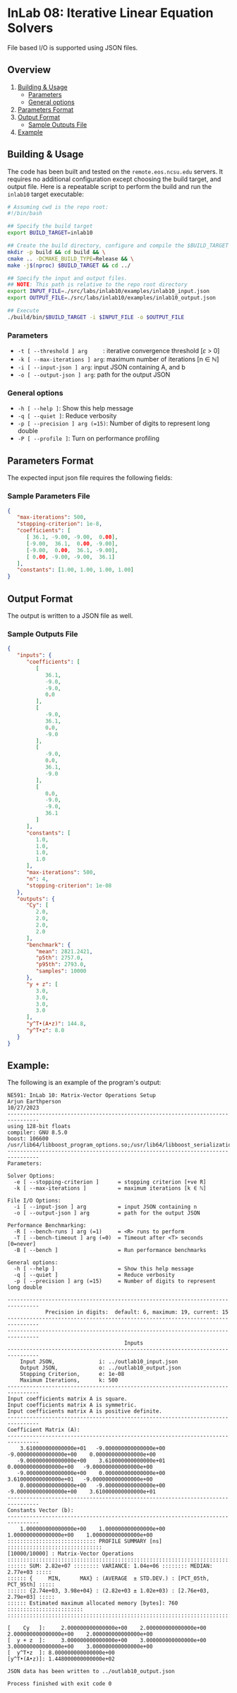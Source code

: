<div style="display: none">
\page InLab 10: Preconditioned Conjugate Gradient Method
</div>

# InLab 08: Iterative Linear Equation Solvers

File based I/O is supported using JSON files.

<div style="display: none">[TOC]</div>

## Overview

1. [Building & Usage](#building--usage)
    - [Parameters](#parameters)
    - [General options](#general-options)
2. [Parameters Format](#input-format)
3. [Output Format](#output-format)
    - [Sample Outputs File](#sample-outputs-file)
4. [Example](#example)

## Building & Usage

The code has been built and tested on the `remote.eos.ncsu.edu` servers. It requires no additional
configuration except choosing the build target, and output file. Here is a repeatable script
to perform the build and run the `inlab10` target executable:

```bash
# Assuming cwd is the repo root:
#!/bin/bash

## Specify the build target
export BUILD_TARGET=inlab10

## Create the build directory, configure and compile the $BUILD_TARGET
mkdir -p build && cd build && \
cmake .. -DCMAKE_BUILD_TYPE=Release && \
make -j$(nproc) $BUILD_TARGET && cd ../

## Specify the input and output files.
## NOTE: This path is relative to the repo root directory
export INPUT_FILE=./src/labs/inlab10/examples/inlab10_input.json
export OUTPUT_FILE=./src/labs/inlab10/examples/inlab10_output.json

## Execute
./build/bin/$BUILD_TARGET -i $INPUT_FILE -o $OUTPUT_FILE
```

### Parameters

- `-t [ --threshold ] arg     `: iterative convergence threshold [𝜀 > 0]
- `-k [ --max-iterations ] arg`: maximum number of iterations [n ∈ ℕ]
- `-i [ --input-json ] arg`: input JSON containing A, and b
- `-o [ --output-json ] arg`: path for the output JSON

### General options

- `-h [ --help ]`: Show this help message
- `-q [ --quiet ]`: Reduce verbosity
- `-p [ --precision ] arg (=15)`: Number of digits to represent long double
- `-P [ --profile ]`: Turn on performance profiling

## Parameters Format

The expected input json file requires the following fields:

### Sample Parameters File

```json
{
   "max-iterations": 500,
   "stopping-criterion": 1e-8,
   "coefficients": [
      [ 36.1, -9.00, -9.00,  0.00],
      [-9.00,  36.1,  0.00, -9.00],
      [-9.00,  0.00,  36.1, -9.00],
      [ 0.00, -9.00, -9.00,  36.1]
   ],
   "constants": [1.00, 1.00, 1.00, 1.00]
}
```

## Output Format

The output is written to a JSON file as well.

### Sample Outputs File

```json
{
   "inputs": {
      "coefficients": [
         [
            36.1,
            -9.0,
            -9.0,
            0.0
         ],
         [
            -9.0,
            36.1,
            0.0,
            -9.0
         ],
         [
            -9.0,
            0.0,
            36.1,
            -9.0
         ],
         [
            0.0,
            -9.0,
            -9.0,
            36.1
         ]
      ],
      "constants": [
         1.0,
         1.0,
         1.0,
         1.0
      ],
      "max-iterations": 500,
      "n": 4,
      "stopping-criterion": 1e-08
   },
   "outputs": {
      "Cy": [
         2.0,
         2.0,
         2.0,
         2.0
      ],
      "benchmark": {
         "mean": 2821.2421,
         "p5th": 2757.0,
         "p95th": 2793.0,
         "samples": 10000
      },
      "y + z": [
         3.0,
         3.0,
         3.0,
         3.0
      ],
      "y^T•(A•z)": 144.8,
      "y^T•z": 8.0
   }
}
```

## Example:

The following is an example of the program's output:

```shell
NE591: InLab 10: Matrix-Vector Operations Setup
Arjun Earthperson
10/27/2023
--------------------------------------------------------------------------------
using 128-bit floats
compiler: GNU 8.5.0
boost: 106600 /usr/lib64/libboost_program_options.so;/usr/lib64/libboost_serialization.so
--------------------------------------------------------------------------------
Parameters:

Solver Options:
  -e [ --stopping-criterion ]      = stopping criterion [+ve R]
  -k [ --max-iterations ]          = maximum iterations [k ∈ ℕ]

File I/O Options:
  -i [ --input-json ] arg          = input JSON containing n
  -o [ --output-json ] arg         = path for the output JSON

Performance Benchmarking:
  -R [ --bench-runs ] arg (=1)     = <R> runs to perform
  -T [ --bench-timeout ] arg (=0)  = Timeout after <T> seconds [0=never]
  -B [ --bench ]                   = Run performance benchmarks

General options:
  -h [ --help ]                    = Show this help message
  -q [ --quiet ]                   = Reduce verbosity
  -p [ --precision ] arg (=15)     = Number of digits to represent long double

--------------------------------------------------------------------------------
			Precision in digits:  default: 6, maximum: 19, current: 15
--------------------------------------------------------------------------------
--------------------------------------------------------------------------------
                                     Inputs
--------------------------------------------------------------------------------
	Input JSON,              i: ../outlab10_input.json
	Output JSON,             o: ../outlab10_output.json
	Stopping Criterion,      e: 1e-08
	Maximum Iterations,      k: 500
--------------------------------------------------------------------------------
Input coefficients matrix A is square.
Input coefficients matrix A is symmetric.
Input coefficients matrix A is positive definite.
--------------------------------------------------------------------------------
Coefficient Matrix (A):
--------------------------------------------------------------------------------
    3.610000000000000e+01   -9.000000000000000e+00   -9.000000000000000e+00    0.000000000000000e+00
   -9.000000000000000e+00    3.610000000000000e+01    0.000000000000000e+00   -9.000000000000000e+00
   -9.000000000000000e+00    0.000000000000000e+00    3.610000000000000e+01   -9.000000000000000e+00
    0.000000000000000e+00   -9.000000000000000e+00   -9.000000000000000e+00    3.610000000000000e+01
--------------------------------------------------------------------------------
Constants Vector (b):
--------------------------------------------------------------------------------
    1.000000000000000e+00    1.000000000000000e+00    1.000000000000000e+00    1.000000000000000e+00
:::::::::::::::::::::::::::: PROFILE SUMMARY [ns] ::::::::::::::::::::::::::::::
[10000/10000] : Matrix-Vector Operations
::::::::::::::::::::::::::::::::::::::::::::::::::::::::::::::::::::::::::::::::
:::::: SUM: 2.82e+07 :::::::: VARIANCE: 1.04e+06 :::::::: MEDIAN: 2.77e+03 :::::
:::::: {     MIN,      MAX} : (AVERAGE  ± STD.DEV.) : [PCT_05th, PCT_95th] :::::
:::::: {2.74e+03, 3.98e+04} : (2.82e+03 ± 1.02e+03) : [2.76e+03, 2.79e+03] :::::
:::::: Estimated maximum allocated memory [bytes]: 760 ::::::::::::::::::::::::
::::::::::::::::::::::::::::::::::::::::::::::::::::::::::::::::::::::::::::::::

[    Cy   ]:     2.000000000000000e+00    2.000000000000000e+00    2.000000000000000e+00    2.000000000000000e+00
[  y + z  ]:     3.000000000000000e+00    3.000000000000000e+00    3.000000000000000e+00    3.000000000000000e+00
[  y^T•z  ]: 8.000000000000000e+00
[y^T•(A•z)]: 1.448000000000000e+02

JSON data has been written to ../outlab10_output.json

Process finished with exit code 0
```
